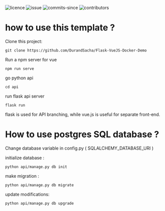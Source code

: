 ![licence](https://img.shields.io/github/license/DurandSacha/Flask-VueJS-Docker-Demo)
![issue](https://img.shields.io/github/issues/DurandSacha/Flask-VueJS-Docker-Demo)
![commits-since](https://img.shields.io/github/commits-since/DurandSacha/Flask-VueJS-Docker-Demo)
![contributors](https://img.shields.io/github/contributors/DurandSacha/Flask-VueJS-Docker-Demo)

# how to use this template ? 

Clone this project:

    git clone https://github.com/DurandSacha/Flask-VueJS-Docker-Demo

Run a npm server for vue

    npm run serve

go python api

    cd api

run flask api server

    flask run


flask is used for API branching, while vue.js is useful for separate front-end.

# How to use postgres SQL database ?

Change database variable in config.py ( SQLALCHEMY_DATABASE_URI )

initialize database :

    python api/manage.py db init
    
make migration :

    python api/manage.py db migrate
    
update modifications:

    python api/manage.py db upgrade



